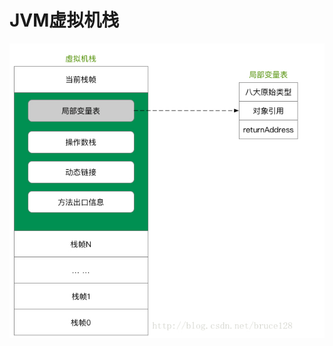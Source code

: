 # JVM虚拟机栈

![2fa20c34ce90352adcfddd80f16c8290](https://raw.githubusercontent.com/pickices/Typora/master/image/20210614201228.png)
